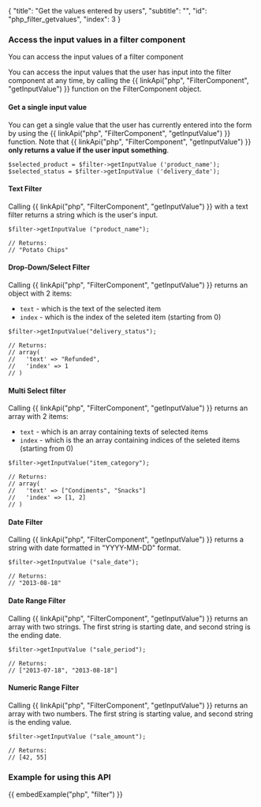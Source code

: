 <meta>
{
	"title": "Get the values entered by users",
	"subtitle": "",
	"id": "php_filter_getvalues",
	"index": 3
}
</meta>

### Access the input values in a filter component

You can access the input values of a filter component 

You can access the input values that the user has input into the filter component at any time, by calling the {{ linkApi("php", "FilterComponent", "getInputValue") }} function on the FilterComponent object.

#### Get a single input value

You can get a single value that the user has currently entered into the form by using the {{ linkApi("php", "FilterComponent", "getInputValue") }} function. Note that {{ linkApi("php", "FilterComponent", "getInputValue") }} **only returns a value if the user input something**.

~~~
$selected_product = $filter->getInputValue ('product_name');
$selected_status = $filter->getInputValue ('delivery_date');
~~~

#### Text Filter

Calling {{ linkApi("php", "FilterComponent", "getInputValue") }} with a text filter returns a string which is the user's input.

~~~
$filter->getInputValue ("product_name");

// Returns:
// "Potato Chips"
~~~

#### Drop-Down/Select Filter

Calling {{ linkApi("php", "FilterComponent", "getInputValue") }} returns an object with 2 items:

* `text` - which is the text of the selected item
* `index` - which is the index of the seleted item (starting from 0)

~~~
$filter->getInputValue("delivery_status");

// Returns:
// array(
//   'text' => "Refunded",
//   'index' => 1
// )
~~~


#### Multi Select filter

Calling {{ linkApi("php", "FilterComponent", "getInputValue") }} returns an array with 2 items:

* `text` - which is an array containing texts of selected items
* `index` - which is the an array containing indices of the seleted items (starting from 0)

~~~
$filter->getInputValue("item_category");

// Returns:
// array(
//   'text' => ["Condiments", "Snacks"]
//   'index' => [1, 2]
// )
~~~

#### Date Filter

Calling {{ linkApi("php", "FilterComponent", "getInputValue") }} returns a string with date formatted in "YYYY-MM-DD" format.

~~~
$filter->getInputValue ("sale_date");

// Returns:
// "2013-08-18"
~~~

#### Date Range Filter

Calling {{ linkApi("php", "FilterComponent", "getInputValue") }} returns an array with two strings. The first string is starting date, and second string is the ending date.

~~~
$filter->getInputValue ("sale_period");

// Returns:
// ["2013-07-18", "2013-08-18"]
~~~

#### Numeric Range Filter

Calling {{ linkApi("php", "FilterComponent", "getInputValue") }} returns an array with two numbers. The first string is starting value, and second string is the ending value.

~~~
$filter->getInputValue ("sale_amount");

// Returns:
// [42, 55]
~~~

### Example for using this API

{{ embedExample("php", "filter") }}
